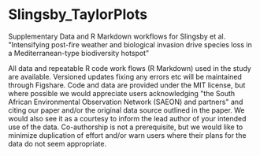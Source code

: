 # Slingsby_TaylorPlots
Supplementary Data and R Markdown workflows for Slingsby et al. "Intensifying post-fire weather and biological invasion drive species loss in a Mediterranean-type biodiversity hotspot"

All data and repeatable R code work flows (R Markdown) used in the study are available. Versioned updates fixing any errors etc will be maintained through Figshare. Code and data are provided under the MIT license, but where possible we would appreciate users acknowledging "the South African Environmental Observation Network (SAEON) and partners" and citing our paper and/or the original data source outlined in the paper. We would also see it as a courtesy to inform the lead author of your intended use of the data. Co-authorship is not a prerequisite, but we would like to minimize duplication of effort and/or warn users where their plans for the data do not seem appropriate.
